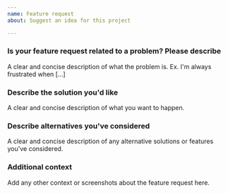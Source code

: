 ```yaml
---
name: Feature request
about: Suggest an idea for this project

---
```


### Is your feature request related to a problem? Please describe

A clear and concise description of what the problem is. Ex. I'm always frustrated when [...]

### Describe the solution you'd like

A clear and concise description of what you want to happen.

### Describe alternatives you've considered

A clear and concise description of any alternative solutions or features you've considered.

### Additional context

Add any other context or screenshots about the feature request here.
